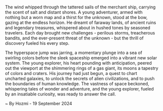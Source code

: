 
The wind whipped through the tattered sails of the merchant ship, carrying the scent of salt and distant shores.  A young adventurer, armed with nothing but a worn map and a thirst for the unknown, stood at the bow, gazing at the endless horizon.  He dreamt of faraway lands, of ancient ruins and legendary treasures, whispered about in hushed tones by seasoned travelers.  Each day brought new challenges - perilous storms, treacherous bandits, and the ever-present threat of the unknown - but the thrill of discovery fueled his every step.  

The hyperspace jump was jarring, a momentary plunge into a sea of swirling colors before the sleek spaceship emerged into a vibrant new solar system.  The young explorer, his heart pounding with anticipation, peered out the viewport at the shimmering rings of a gas giant, its moons a tapestry of colors and craters.  His journey had just begun, a quest to chart uncharted galaxies, to unlock the secrets of alien civilizations, and to push the boundaries of human knowledge.  The vastness of space beckoned, whispering tales of wonder and adventure, and the young explorer, fueled by an insatiable curiosity, was ready to answer the call. 

~ By Hozmi - 19 September 2024
